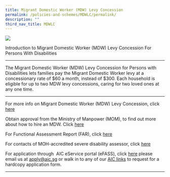 ```yaml
---
title: Migrant Domestic Worker (MDW) Levy Concession
permalink: /policies-and-schemes/MDWLC/permalink/
description: ""
third_nav_title: MDWLC
---
```

![](/images/Pioneer%20Generation%20Disability%20Assistance%20Scheme.jpg)

Introduction to Migrant Domestic Worker (MDW) Levy Concession For Persons With Disabilities

---------------------------------------------
The Migrant Domestic Worker (MDW) Levy Concession for Persons with Disabilities lets families pay the Migrant Domestic Worker levy at a concessionary rate of $60 a month, instead of $300. Each household is eligible for up to two MDW levy concessions, caring for two loved ones at any one time.

-------------------------------------------

For more info on Migrant Domestic Worker (MDW) Levy Concession, click [here](https://www.aic.sg/financial-assistance/migrant-domestic-worker-levy-concession)

Obtain approval from the Ministry of Manpower (MOM), to find out more about how to hire an MDW. Click [here](https://www.mom.gov.sg/passes-and-permits/work-permit-for-foreign-domestic-worker/eligibility-and-requirements/employer-requirements)

For Functional Assessment Report (FAR), click [here](https://www.aic.sg/financial-assistance/Documents/Application%20Forms/Functional%20Assessment%20Report.pdf)

For contacts of MOH-accredited severe disability assessor, click  [here](https://www.aic.sg/financial-assistance/Documents/Application%20Forms/IDAPE%20Assessor%20List.pdf)

For application through  AIC eService portal (eFASS), click [here](https://efinance.aic.sg/)
please email us at [apply@aic.sg](mailto:apply@aic.sg) or walk in to any of our [AIC links](https://www.aic.sg/aic-link) to request for a hardcopy application form.






------------------------------------------------------------